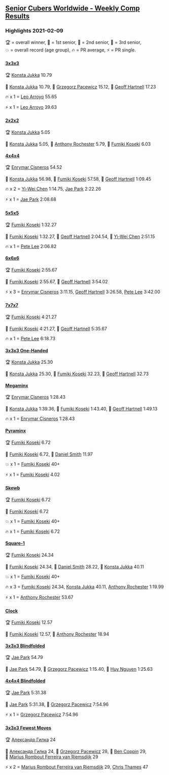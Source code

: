 <style>table {white-space: nowrap;}</style>
<link rel="stylesheet" type="text/css" href="/scw-comp/css/flags.css" />

## [Senior Cubers Worldwide - Weekly Comp Results](/scw-comp/results/)
### Highlights 2021-02-09

<span style="white-space: nowrap;">🏆 = overall winner</span>, <span style="white-space: nowrap;">🥇 = 1st senior</span>, <span style="white-space: nowrap;">🥈 = 2nd senior</span>, <span style="white-space: nowrap;">🥉 = 3rd senior</span>, <span style="white-space: nowrap;">💥 = overall record (age group)</span>, <span style="white-space: nowrap;">🔥 = PR average</span>, <span style="white-space: nowrap;">⚡ = PR single</span>.

#### [3x3x3](333.md)

<span style="white-space: nowrap;">🏆 [Konsta Jukka](../../persons/konsta_jukka/333.md) 10.79</span>

<span style="white-space: nowrap;">🥇 [Konsta Jukka](../../persons/konsta_jukka/333.md) 10.79</span>, <span style="white-space: nowrap;">🥈 [Grzegorz Pacewicz](../../persons/grzegorz_pacewicz/333.md) 15.12</span>, <span style="white-space: nowrap;">🥉 [Geoff Hartnell](../../persons/geoff_hartnell/333.md) 17.23</span>

🔥 x 1 = <span style="white-space: nowrap;">[Leo Arroyo](../../persons/leo_arroyo/333.md) 55.65</span>

⚡ x 1 = <span style="white-space: nowrap;">[Leo Arroyo](../../persons/leo_arroyo/333.md) 39.63</span>

#### [2x2x2](222.md)

<span style="white-space: nowrap;">🏆 [Konsta Jukka](../../persons/konsta_jukka/222.md) 5.05</span>

<span style="white-space: nowrap;">🥇 [Konsta Jukka](../../persons/konsta_jukka/222.md) 5.05</span>, <span style="white-space: nowrap;">🥈 [Anthony Rochester](../../persons/anthony_rochester/222.md) 5.79</span>, <span style="white-space: nowrap;">🥉 [Fumiki Koseki](../../persons/fumiki_koseki/222.md) 6.03</span>

#### [4x4x4](444.md)

<span style="white-space: nowrap;">🏆 [Enrymar Cisneros](../../persons/enrymar_cisneros/444.md) 54.52</span>

<span style="white-space: nowrap;">🥇 [Konsta Jukka](../../persons/konsta_jukka/444.md) 56.98</span>, <span style="white-space: nowrap;">🥈 [Fumiki Koseki](../../persons/fumiki_koseki/444.md) 57.58</span>, <span style="white-space: nowrap;">🥉 [Geoff Hartnell](../../persons/geoff_hartnell/444.md) 1:09.45</span>

🔥 x 2 = <span style="white-space: nowrap;">[Yi-Wei Chen](../../persons/yi_wei_chen/444.md) 1:14.75</span>, <span style="white-space: nowrap;">[Jae Park](../../persons/jae_park/444.md) 2:22.26</span>

⚡ x 1 = <span style="white-space: nowrap;">[Jae Park](../../persons/jae_park/444.md) 2:08.68</span>

#### [5x5x5](555.md)

<span style="white-space: nowrap;">🏆 [Fumiki Koseki](../../persons/fumiki_koseki/555.md) 1:32.27</span>

<span style="white-space: nowrap;">🥇 [Fumiki Koseki](../../persons/fumiki_koseki/555.md) 1:32.27</span>, <span style="white-space: nowrap;">🥈 [Geoff Hartnell](../../persons/geoff_hartnell/555.md) 2:04.54</span>, <span style="white-space: nowrap;">🥉 [Yi-Wei Chen](../../persons/yi_wei_chen/555.md) 2:51.15</span>

🔥 x 1 = <span style="white-space: nowrap;">[Pete Lee](../../persons/pete_lee/555.md) 2:06.82</span>

#### [6x6x6](666.md)

<span style="white-space: nowrap;">🏆 [Fumiki Koseki](../../persons/fumiki_koseki/666.md) 2:55.67</span>

<span style="white-space: nowrap;">🥇 [Fumiki Koseki](../../persons/fumiki_koseki/666.md) 2:55.67</span>, <span style="white-space: nowrap;">🥈 [Geoff Hartnell](../../persons/geoff_hartnell/666.md) 3:54.02</span>

⚡ x 3 = <span style="white-space: nowrap;">[Enrymar Cisneros](../../persons/enrymar_cisneros/666.md) 3:11.15</span>, <span style="white-space: nowrap;">[Geoff Hartnell](../../persons/geoff_hartnell/666.md) 3:26.58</span>, <span style="white-space: nowrap;">[Pete Lee](../../persons/pete_lee/666.md) 3:42.00</span>

#### [7x7x7](777.md)

<span style="white-space: nowrap;">🏆 [Fumiki Koseki](../../persons/fumiki_koseki/777.md) 4:21.27</span>

<span style="white-space: nowrap;">🥇 [Fumiki Koseki](../../persons/fumiki_koseki/777.md) 4:21.27</span>, <span style="white-space: nowrap;">🥈 [Geoff Hartnell](../../persons/geoff_hartnell/777.md) 5:35.67</span>

🔥 x 1 = <span style="white-space: nowrap;">[Pete Lee](../../persons/pete_lee/777.md) 6:18.73</span>

#### [3x3x3 One-Handed](333oh.md)

<span style="white-space: nowrap;">🏆 [Konsta Jukka](../../persons/konsta_jukka/333oh.md) 25.30</span>

<span style="white-space: nowrap;">🥇 [Konsta Jukka](../../persons/konsta_jukka/333oh.md) 25.30</span>, <span style="white-space: nowrap;">🥈 [Fumiki Koseki](../../persons/fumiki_koseki/333oh.md) 32.23</span>, <span style="white-space: nowrap;">🥉 [Geoff Hartnell](../../persons/geoff_hartnell/333oh.md) 32.73</span>

#### [Megaminx](minx.md)

<span style="white-space: nowrap;">🏆 [Enrymar Cisneros](../../persons/enrymar_cisneros/minx.md) 1:28.43</span>

<span style="white-space: nowrap;">🥇 [Konsta Jukka](../../persons/konsta_jukka/minx.md) 1:39.36</span>, <span style="white-space: nowrap;">🥈 [Fumiki Koseki](../../persons/fumiki_koseki/minx.md) 1:43.40</span>, <span style="white-space: nowrap;">🥉 [Geoff Hartnell](../../persons/geoff_hartnell/minx.md) 1:49.13</span>

🔥 x 1 = <span style="white-space: nowrap;">[Enrymar Cisneros](../../persons/enrymar_cisneros/minx.md) 1:28.43</span>

#### [Pyraminx](pyram.md)

<span style="white-space: nowrap;">🏆 [Fumiki Koseki](../../persons/fumiki_koseki/pyram.md) 6.72</span>

<span style="white-space: nowrap;">🥇 [Fumiki Koseki](../../persons/fumiki_koseki/pyram.md) 6.72</span>, <span style="white-space: nowrap;">🥈 [Daniel Smith](../../persons/daniel_smith/pyram.md) 11.97</span>

💥 x 1 = <span style="white-space: nowrap;">[Fumiki Koseki](../../persons/fumiki_koseki/pyram.md) 40+</span>

⚡ x 1 = <span style="white-space: nowrap;">[Fumiki Koseki](../../persons/fumiki_koseki/pyram.md) 4.02</span>

#### [Skewb](skewb.md)

<span style="white-space: nowrap;">🏆 [Fumiki Koseki](../../persons/fumiki_koseki/skewb.md) 6.72</span>

<span style="white-space: nowrap;">🥇 [Fumiki Koseki](../../persons/fumiki_koseki/skewb.md) 6.72</span>

💥 x 1 = <span style="white-space: nowrap;">[Fumiki Koseki](../../persons/fumiki_koseki/skewb.md) 40+</span>

🔥 x 1 = <span style="white-space: nowrap;">[Fumiki Koseki](../../persons/fumiki_koseki/skewb.md) 6.72</span>

#### [Square-1](sq1.md)

<span style="white-space: nowrap;">🏆 [Fumiki Koseki](../../persons/fumiki_koseki/sq1.md) 24.34</span>

<span style="white-space: nowrap;">🥇 [Fumiki Koseki](../../persons/fumiki_koseki/sq1.md) 24.34</span>, <span style="white-space: nowrap;">🥈 [Daniel Smith](../../persons/daniel_smith/sq1.md) 28.22</span>, <span style="white-space: nowrap;">🥉 [Konsta Jukka](../../persons/konsta_jukka/sq1.md) 40.11</span>

💥 x 1 = <span style="white-space: nowrap;">[Fumiki Koseki](../../persons/fumiki_koseki/sq1.md) 40+</span>

🔥 x 3 = <span style="white-space: nowrap;">[Fumiki Koseki](../../persons/fumiki_koseki/sq1.md) 24.34</span>, <span style="white-space: nowrap;">[Konsta Jukka](../../persons/konsta_jukka/sq1.md) 40.11</span>, <span style="white-space: nowrap;">[Anthony Rochester](../../persons/anthony_rochester/sq1.md) 1:19.99</span>

⚡ x 1 = <span style="white-space: nowrap;">[Anthony Rochester](../../persons/anthony_rochester/sq1.md) 53.67</span>

#### [Clock](clock.md)

<span style="white-space: nowrap;">🏆 [Fumiki Koseki](../../persons/fumiki_koseki/clock.md) 12.57</span>

<span style="white-space: nowrap;">🥇 [Fumiki Koseki](../../persons/fumiki_koseki/clock.md) 12.57</span>, <span style="white-space: nowrap;">🥈 [Anthony Rochester](../../persons/anthony_rochester/clock.md) 18.94</span>

#### [3x3x3 Blindfolded](333bf.md)

<span style="white-space: nowrap;">🏆 [Jae Park](../../persons/jae_park/333bf.md) 54.79</span>

<span style="white-space: nowrap;">🥇 [Jae Park](../../persons/jae_park/333bf.md) 54.79</span>, <span style="white-space: nowrap;">🥈 [Grzegorz Pacewicz](../../persons/grzegorz_pacewicz/333bf.md) 1:15.40</span>, <span style="white-space: nowrap;">🥉 [Huy Nguyen](../../persons/huy_nguyen/333bf.md) 1:25.63</span>

#### [4x4x4 Blindfolded](444bf.md)

<span style="white-space: nowrap;">🏆 [Jae Park](../../persons/jae_park/444bf.md) 5:31.38</span>

<span style="white-space: nowrap;">🥇 [Jae Park](../../persons/jae_park/444bf.md) 5:31.38</span>, <span style="white-space: nowrap;">🥈 [Grzegorz Pacewicz](../../persons/grzegorz_pacewicz/444bf.md) 7:54.96</span>

⚡ x 1 = <span style="white-space: nowrap;">[Grzegorz Pacewicz](../../persons/grzegorz_pacewicz/444bf.md) 7:54.96</span>

#### [3x3x3 Fewest Moves](333fm.md)

<span style="white-space: nowrap;">🏆 [Александр Гилка](../../persons/александр_гилка/333fm.md) 24</span>

<span style="white-space: nowrap;">🥇 [Александр Гилка](../../persons/александр_гилка/333fm.md) 24</span>, <span style="white-space: nowrap;">🥈 [Grzegorz Pacewicz](../../persons/grzegorz_pacewicz/333fm.md) 28</span>, <span style="white-space: nowrap;">🥉 [Ben Coppin](../../persons/ben_coppin/333fm.md) 29</span>, <span style="white-space: nowrap;">🥉 [Marius Rombout Ferreira van Riemsdijk](../../persons/marius_rombout_ferreira_van_riemsdijk/333fm.md) 29</span>

⚡ x 2 = <span style="white-space: nowrap;">[Marius Rombout Ferreira van Riemsdijk](../../persons/marius_rombout_ferreira_van_riemsdijk/333fm.md) 29</span>, <span style="white-space: nowrap;">[Chris Thames](../../persons/chris_thames/333fm.md) 47</span>


<!-- Global site tag (gtag.js) - Google Analytics -->
<script async src="https://www.googletagmanager.com/gtag/js?id=UA-86348435-3"></script>
<script>window.dataLayer = window.dataLayer || []; function gtag() {dataLayer.push(arguments);} gtag('js', new Date()); gtag('config', 'UA-86348435-3');</script>
